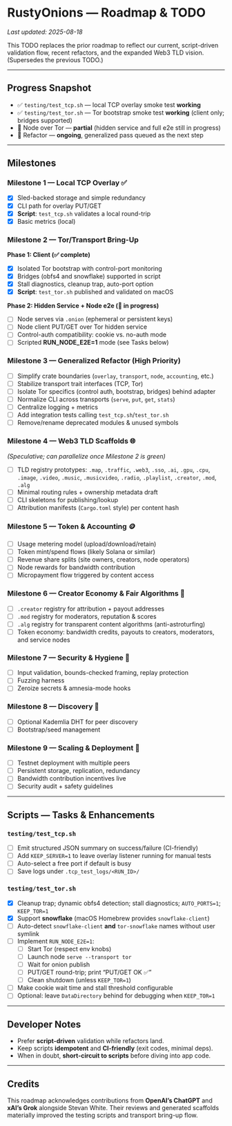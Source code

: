 # RustyOnions — Roadmap & TODO
_Last updated: 2025-08-18_

This TODO replaces the prior roadmap to reflect our current, script-driven validation flow, recent refactors, and the expanded Web3 TLD vision. (Supersedes the previous TODO.)

---

## Progress Snapshot

- ✅ `testing/test_tcp.sh` — local TCP overlay smoke test **working**
- ✅ `testing/test_tor.sh` — Tor bootstrap smoke test **working** (client only; bridges supported)
- 🧪 Node over Tor — **partial** (hidden service and full e2e still in progress)
- 🔧 Refactor — **ongoing**, generalized pass queued as the next step

---

## Milestones

### Milestone 1 — Local TCP Overlay ✅
- [x] Sled-backed storage and simple redundancy
- [x] CLI path for overlay PUT/GET
- [x] **Script**: `test_tcp.sh` validates a local round-trip
- [x] Basic metrics (local)

### Milestone 2 — Tor/Transport Bring-Up
**Phase 1: Client (✅ complete)**  
- [x] Isolated Tor bootstrap with control-port monitoring
- [x] Bridges (obfs4 and snowflake) supported in script
- [x] Stall diagnostics, cleanup trap, auto-port option
- [x] **Script**: `test_tor.sh` published and validated on macOS

**Phase 2: Hidden Service + Node e2e (🚧 in progress)**  
- [ ] Node serves via `.onion` (ephemeral or persistent keys)
- [ ] Node client PUT/GET over Tor hidden service
- [ ] Control-auth compatibility: cookie vs. no-auth mode
- [ ] Scripted **RUN_NODE_E2E=1** mode (see Tasks below)

### Milestone 3 — Generalized Refactor (High Priority)
- [ ] Simplify crate boundaries (`overlay`, `transport`, `node`, `accounting`, etc.)
- [ ] Stabilize transport trait interfaces (TCP, Tor)
- [ ] Isolate Tor specifics (control auth, bootstrap, bridges) behind adapter
- [ ] Normalize CLI across transports (`serve`, `put`, `get`, `stats`)
- [ ] Centralize logging + metrics
- [ ] Add integration tests calling `test_tcp.sh`/`test_tor.sh`
- [ ] Remove/rename deprecated modules & unused symbols

### Milestone 4 — Web3 TLD Scaffolds 🌐
*(Speculative; can parallelize once Milestone 2 is green)*  
- [ ] TLD registry prototypes: `.map`, `.traffic`, `.web3`, `.sso`, `.ai`, `.gpu`, `.cpu`, `.image`, `.video`, `.music`, `.musicvideo`, `.radio`, `.playlist`, `.creator`, `.mod`, `.alg`
- [ ] Minimal routing rules + ownership metadata draft
- [ ] CLI skeletons for publishing/lookup
- [ ] Attribution manifests (`Cargo.toml` style) per content hash

### Milestone 5 — Token & Accounting 🪙
- [ ] Usage metering model (upload/download/retain)
- [ ] Token mint/spend flows (likely Solana or similar)
- [ ] Revenue share splits (site owners, creators, node operators)
- [ ] Node rewards for bandwidth contribution
- [ ] Micropayment flow triggered by content access

### Milestone 6 — Creator Economy & Fair Algorithms 🎨
- [ ] `.creator` registry for attribution + payout addresses
- [ ] `.mod` registry for moderators, reputation & scores
- [ ] `.alg` registry for transparent content algorithms (anti-astroturfing)
- [ ] Token economy: bandwidth credits, payouts to creators, moderators, and service nodes

### Milestone 7 — Security & Hygiene 🔐
- [ ] Input validation, bounds-checked framing, replay protection
- [ ] Fuzzing harness
- [ ] Zeroize secrets & amnesia-mode hooks

### Milestone 8 — Discovery 📡
- [ ] Optional Kademlia DHT for peer discovery
- [ ] Bootstrap/seed management

### Milestone 9 — Scaling & Deployment 🚀
- [ ] Testnet deployment with multiple peers
- [ ] Persistent storage, replication, redundancy
- [ ] Bandwidth contribution incentives live
- [ ] Security audit + safety guidelines

---

## Scripts — Tasks & Enhancements

### `testing/test_tcp.sh`
- [ ] Emit structured JSON summary on success/failure (CI-friendly)
- [ ] Add `KEEP_SERVER=1` to leave overlay listener running for manual tests
- [ ] Auto-select a free port if default is busy
- [ ] Save logs under `.tcp_test_logs/<RUN_ID>/`

### `testing/test_tor.sh`
- [x] Cleanup trap; dynamic obfs4 detection; stall diagnostics; `AUTO_PORTS=1`; `KEEP_TOR=1`
- [x] Support **snowflake** (macOS Homebrew provides `snowflake-client`)
- [ ] Auto-detect `snowflake-client` **and** `tor-snowflake` names without user symlink
- [ ] Implement `RUN_NODE_E2E=1`:
  - [ ] Start Tor (respect env knobs)
  - [ ] Launch node `serve --transport tor`
  - [ ] Wait for onion publish
  - [ ] PUT/GET round-trip; print “PUT/GET OK ✅”
  - [ ] Clean shutdown (unless `KEEP_TOR=1`)
- [ ] Make cookie wait time and stall threshold configurable
- [ ] Optional: leave `DataDirectory` behind for debugging when `KEEP_TOR=1`

---

## Developer Notes

- Prefer **script-driven** validation while refactors land.
- Keep scripts **idempotent** and **CI-friendly** (exit codes, minimal deps).
- When in doubt, **short-circuit to scripts** before diving into app code.

---

## Credits

This roadmap acknowledges contributions from **OpenAI’s ChatGPT** and **xAI’s Grok** alongside Stevan White. Their reviews and generated scaffolds materially improved the testing scripts and transport bring-up flow.
